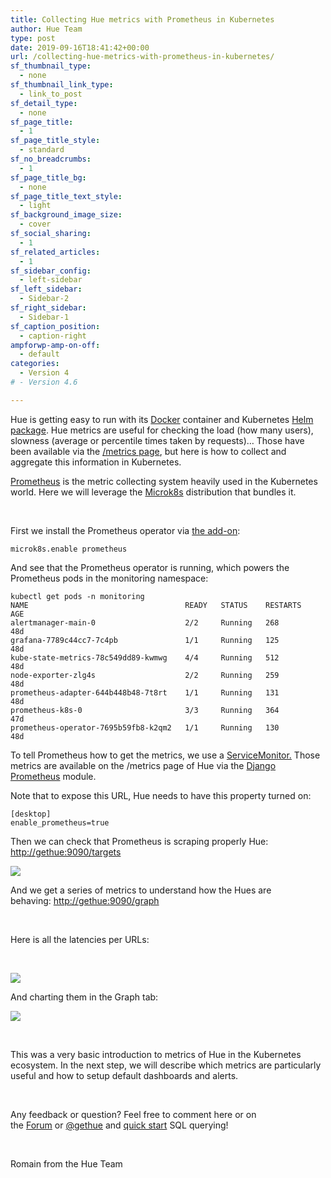 ```yaml
---
title: Collecting Hue metrics with Prometheus in Kubernetes
author: Hue Team
type: post
date: 2019-09-16T18:41:42+00:00
url: /collecting-hue-metrics-with-prometheus-in-kubernetes/
sf_thumbnail_type:
  - none
sf_thumbnail_link_type:
  - link_to_post
sf_detail_type:
  - none
sf_page_title:
  - 1
sf_page_title_style:
  - standard
sf_no_breadcrumbs:
  - 1
sf_page_title_bg:
  - none
sf_page_title_text_style:
  - light
sf_background_image_size:
  - cover
sf_social_sharing:
  - 1
sf_related_articles:
  - 1
sf_sidebar_config:
  - left-sidebar
sf_left_sidebar:
  - Sidebar-2
sf_right_sidebar:
  - Sidebar-1
sf_caption_position:
  - caption-right
ampforwp-amp-on-off:
  - default
categories:
  - Version 4
# - Version 4.6

---
```

Hue is getting easy to run with its [Docker][1] container and Kubernetes [Helm package][2]. Hue metrics are useful for checking the load (how many users), slowness (average or percentile times taken by requests)&#8230; Those have been available via the [/metrics page][3], but here is how to collect and aggregate this information in Kubernetes.

[Prometheus][4] is the metric collecting system heavily used in the Kubernetes world. Here we will leverage the [Microk8s][5] distribution that bundles it.

&nbsp;

First we install the Prometheus operator via [the add-on][6]:

<pre><code class="bash">microk8s.enable prometheus
</code></pre>

And see that the Prometheus operator is running, which powers the Prometheus pods in the monitoring namespace:

<pre><code class="bash">kubectl get pods -n monitoring
NAME                                   READY   STATUS    RESTARTS   AGE
alertmanager-main-0                    2/2     Running   268        48d
grafana-7789c44cc7-7c4pb               1/1     Running   125        48d
kube-state-metrics-78c549dd89-kwmwg    4/4     Running   512        48d
node-exporter-zlg4s                    2/2     Running   259        48d
prometheus-adapter-644b448b48-7t8rt    1/1     Running   131        48d
prometheus-k8s-0                       3/3     Running   364        47d
prometheus-operator-7695b59fb8-k2qm2   1/1     Running   130        48d
</code></pre>

To tell Prometheus how to get the metrics, we use a [ServiceMonitor.][7] Those metrics are available on the /metrics page of Hue via the [Django Prometheus][8] module.

Note that to expose this URL, Hue needs to have this property turned on:

<pre><code class="bash">[desktop]
enable_prometheus=true
</code></pre>

Then we can check that Prometheus is scraping properly Hue: <http://gethue:9090/targets>

<a href="https://cdn.gethue.com/uploads/2019/09/prometheus_targets.png"><img src="https://cdn.gethue.com/uploads/2019/09/prometheus_targets.png" /></a>

<div>
  And we get a series of metrics to understand how the Hues are behaving: <a href="http://gethue:9090/graph">http://gethue:9090/graph</a>
</div>

&nbsp;

<div>
  Here is all the latencies per URLs:
</div>

&nbsp;

<a href="https://cdn.gethue.com/uploads/2019/09/prometheus_graph.png"><img src="https://cdn.gethue.com/uploads/2019/09/prometheus_graph.png" /></a>

And charting them in the Graph tab:

<a href="https://cdn.gethue.com/uploads/2019/09/prometheus_graph_chart.png"><img src="https://cdn.gethue.com/uploads/2019/09/prometheus_graph_chart.png" /></a>

&nbsp;

<div>
  This was a very basic introduction to metrics of Hue in the Kubernetes ecosystem. In the next step, we will describe which metrics are particularly useful and how to setup default dashboards and alerts.
</div>

&nbsp;

<div>
  Any feedback or question? Feel free to comment here or on the <a href="https://discourse.gethue.com/">Forum</a> or <a href="https://twitter.com/gethue">@gethue</a> and <a href="https://docs.gethue.com/quickstart/">quick start</a> SQL querying!
</div>

&nbsp;

<div>
  Romain from the Hue Team
</div>

<div>
</div>

 [1]: https://github.com/cloudera/hue/tree/master/tools/docker
 [2]: https://github.com/cloudera/hue/tree/master/tools/kubernetes
 [3]: https://gethue.com/easier-administration-of-hue-with-the-new-threads-and-metrics-pages/
 [4]: https://prometheus.io
 [5]: https://microk8s.io
 [6]: https://microk8s.io/docs/#kubernetes-add-ons
 [7]: https://github.com/cloudera/hue/blob/master/tools/kubernetes/helm/hue/templates/servicemonitor-hue.yaml
 [8]: https://github.com/korfuri/django-prometheus
 [9]: https://cdn.gethue.com/uploads/2019/09/prometheus_targets.png
 [10]: https://cdn.gethue.com/uploads/2019/09/prometheus_graph.png
 [11]: https://cdn.gethue.com/uploads/2019/09/prometheus_graph_chart.png
